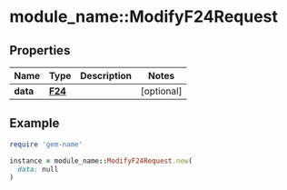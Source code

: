 # module_name::ModifyF24Request

## Properties

| Name | Type | Description | Notes |
| ---- | ---- | ----------- | ----- |
| **data** | [**F24**](F24.md) |  | [optional] |

## Example

```ruby
require 'gem-name'

instance = module_name::ModifyF24Request.new(
  data: null
)
```

